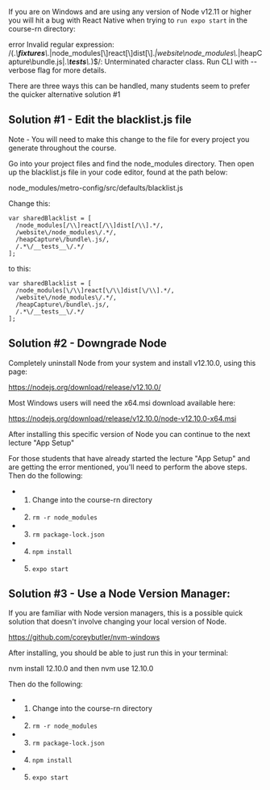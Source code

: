 If you are on Windows and are using any version of Node v12.11 or higher you will hit a bug with React Native when trying to ```run expo start``` in the course-rn directory:

error Invalid regular expression: /(.*\\__fixtures__\\.*|node_modules[\\\]react[\\\]dist[\\\].*|website\\node_modules\\.*|heapCapture\\bundle\.js|.*\\__tests__\\.*)$/: Unterminated character class. Run CLI with --verbose flag for more details.

There are three ways this can be handled, many students seem to prefer the quicker alternative solution #1

## Solution #1 - Edit the blacklist.js file

Note - You will need to make this change to the file for every project you generate throughout the course.

Go into your project files and find the node_modules directory. Then open up the blacklist.js file in your code editor, found at the path below:

node_modules/metro-config/src/defaults/blacklist.js

Change this:
```
var sharedBlacklist = [
  /node_modules[/\\]react[/\\]dist[/\\].*/,
  /website\/node_modules\/.*/,
  /heapCapture\/bundle\.js/,
  /.*\/__tests__\/.*/
];
```
to this:
```
var sharedBlacklist = [
  /node_modules[\/\\]react[\/\\]dist[\/\\].*/,
  /website\/node_modules\/.*/,
  /heapCapture\/bundle\.js/,
  /.*\/__tests__\/.*/
];
```
## Solution #2 - Downgrade Node

Completely uninstall Node from your system and install v12.10.0, using this page:

https://nodejs.org/download/release/v12.10.0/

Most Windows users will need the x64.msi download available here:

https://nodejs.org/download/release/v12.10.0/node-v12.10.0-x64.msi

After installing this specific version of Node you can continue to the next lecture "App Setup"

For those students that have already started the lecture "App Setup" and are getting the error mentioned, you'll need to perform the above steps. Then do the following:

* 1. Change into the course-rn directory

* 2. `rm -r node_modules`

* 3. `rm package-lock.json`

* 4. `npm install`

* 5. `expo start`


## Solution #3 - Use a Node Version Manager:

If you are familiar with Node version managers, this is a possible quick solution that doesn't involve changing your local version of Node.

https://github.com/coreybutler/nvm-windows

After installing, you should be able to just run this in your terminal:

nvm install 12.10.0 and then nvm use 12.10.0

Then do the following:

* 1. Change into the course-rn directory

* 2. `rm -r node_modules`

* 3. `rm package-lock.json`

* 4. `npm install`

* 5. `expo start`